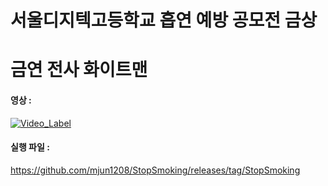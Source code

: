 # 서울디지텍고등학교 흡연 예방 공모전 금상
# 금연 전사 화이트맨

#### 영상 : 
[![Video_Label](http://img.youtube.com/vi/Jgi46K7FLFg/0.jpg)](https://youtu.be/Jgi46K7FLFg)

#### 실행 파일 :
https://github.com/mjun1208/StopSmoking/releases/tag/StopSmoking
